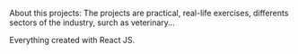 About this projects:
The projects are practical, real-life exercises, differents sectors of the industry, surch as veterinary...

Everything created with React JS.
